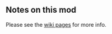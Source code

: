 ## Notes on this mod

Please see the [wiki pages](https://github.com/drogoganor/OpenDR/wiki) for more info.
